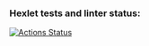 ### Hexlet tests and linter status:
[![Actions Status](https://github.com/Pheless/qa-engineer-project-84/workflows/hexlet-check/badge.svg)](https://github.com/Pheless/qa-engineer-project-84/actions)